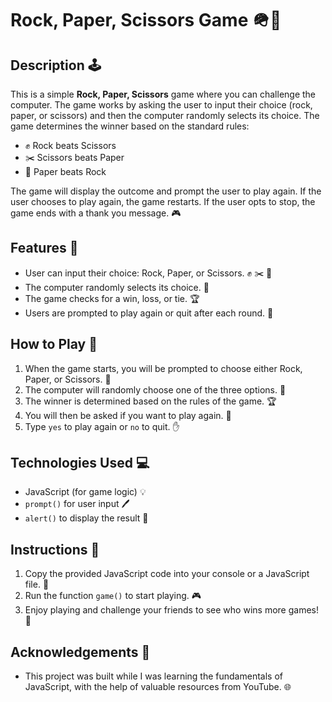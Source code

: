 # Rock, Paper, Scissors Game 🪖📝

## Description 🕹️

This is a simple **Rock, Paper, Scissors** game where you can challenge the computer. The game works by asking the user to input their choice (rock, paper, or scissors) and then the computer randomly selects its choice. The game determines the winner based on the standard rules:

- ✊ Rock beats Scissors
- ✂️ Scissors beats Paper
- 🧻 Paper beats Rock

The game will display the outcome and prompt the user to play again. If the user chooses to play again, the game restarts. If the user opts to stop, the game ends with a thank you message. 🎮

## Features 🌟

- User can input their choice: Rock, Paper, or Scissors. ✊ ✂️ 🧻
- The computer randomly selects its choice. 🤖
- The game checks for a win, loss, or tie. 🏆
- Users are prompted to play again or quit after each round. 🔄

## How to Play 🎲

1. When the game starts, you will be prompted to choose either Rock, Paper, or Scissors. 📝
2. The computer will randomly choose one of the three options. 🤖
3. The winner is determined based on the rules of the game. 🏆
4. You will then be asked if you want to play again. 🔁
5. Type `yes` to play again or `no` to quit. ✋

## Technologies Used 💻

- JavaScript (for game logic) 💡
- `prompt()` for user input 🖊️
- `alert()` to display the result 📢

## Instructions 📝

1. Copy the provided JavaScript code into your console or a JavaScript file. 📂
2. Run the function `game()` to start playing. 🎮
3. Enjoy playing and challenge your friends to see who wins more games! 🥇

## Acknowledgements 🙏

- This project was built while I was learning the fundamentals of JavaScript, with the help of valuable resources from YouTube. 🌐




